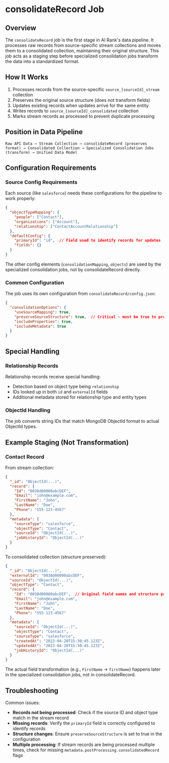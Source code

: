 # consolidateRecord Job

## Overview
The `consolidateRecord` job is the first stage in AI Rank's data pipeline. It processes raw records from source-specific stream collections and moves them to a consolidated collection, maintaining their original structure. This job acts as a staging step before specialized consolidation jobs transform the data into a standardized format.

## How It Works
1. Processes records from the source-specific `source_[sourceId]_stream` collection
2. Preserves the original source structure (does not transform fields)
3. Updates existing records when updates arrive for the same entity
4. Writes records to `source_[sourceId]_consolidated` collection
5. Marks stream records as processed to prevent duplicate processing

## Position in Data Pipeline
```
Raw API Data → Stream Collection → consolidateRecord (preserves format) → Consolidated Collection → Specialized Consolidation Jobs (transform) → Unified Data Model
```

## Configuration Requirements

### Source Config Requirements
Each source (like `salesforce`) needs these configurations for the pipeline to work properly:

```json
{
  "objectTypeMapping": {
    "people": ["Contact"],
    "organizations": ["Account"],
    "relationship": ["ContactAccountRelationship"]
  },
  "defaultConfig": {
    "primaryId": "id",  // Field used to identify records for updates
    "fields": {}
  }
}
```

The other config elements (`consolidationMapping`, `objects`) are used by the specialized consolidation jobs, not by consolidateRecord directly.

### Common Configuration
The job uses its own configuration from `consolidateRecord/config.json`:

```json
{
  "consolidationOptions": {
    "useSourceMapping": true,
    "preserveSourceStructure": true,  // Critical - must be true to preserve original structure
    "includeProperties": true,
    "includeMetadata": true
  }
}
```

## Special Handling

### Relationship Records
Relationship records receive special handling:
- Detection based on object type being `relationship`
- IDs looked up in both `id` and `externalId` fields
- Additional metadata stored for relationship type and entity types

### ObjectId Handling
The job converts string IDs that match MongoDB ObjectId format to actual ObjectId types.

## Example Staging (Not Transformation)

### Contact Record
From stream collection:
```json
{
  "_id": "ObjectId(...)",
  "record": {
    "Id": "0038d00000abcDEF",
    "Email": "john@example.com",
    "FirstName": "John",
    "LastName": "Doe",
    "Phone": "555-123-4567"
  },
  "metadata": {
    "sourceType": "salesforce",
    "objectType": "Contact",
    "sourceId": "ObjectId(...)",
    "jobHistoryId": "ObjectId(...)"
  }
}
```

To consolidated collection (structure preserved):
```json
{
  "_id": "ObjectId(...)",
  "externalId": "0038d00000abcDEF",
  "sourceId": "ObjectId(...)",
  "objectType": "Contact",
  "record": {
    "Id": "0038d00000abcDEF",  // Original field names and structure preserved
    "Email": "john@example.com",
    "FirstName": "John",
    "LastName": "Doe", 
    "Phone": "555-123-4567"
  },
  "metadata": {
    "sourceId": "ObjectId(...)",
    "objectType": "Contact",
    "sourceType": "salesforce",
    "createdAt": "2023-04-20T15:30:45.123Z",
    "updatedAt": "2023-04-20T15:30:45.123Z",
    "jobHistoryId": "ObjectId(...)"
  }
}
```

The actual field transformation (e.g., `FirstName` → `firstName`) happens later in the specialized consolidation jobs, not in consolidateRecord.

## Troubleshooting
Common issues:
- **Records not being processed**: Check if the source ID and object type match in the stream record
- **Missing records**: Verify the `primaryId` field is correctly configured to identify records
- **Structure changes**: Ensure `preserveSourceStructure` is set to true in the configuration
- **Multiple processing**: If stream records are being processed multiple times, check for missing `metadata.postProcessing.consolidatedRecord` flags 